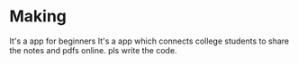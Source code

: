 # Making
It's a app for beginners
It's a app which connects college students to share the notes and pdfs online.
pls write the code.
